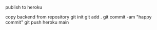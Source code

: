 publish to heroku

copy backend from repository
git init
git add .
git commit -am "happy commit"
git push heroku main
